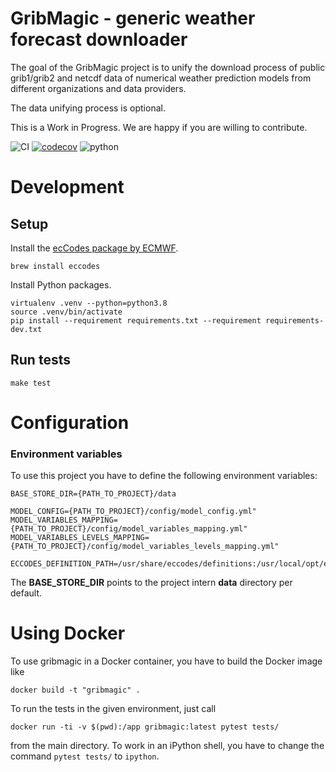 # GribMagic - generic weather forecast downloader 

The goal of the GribMagic project is to unify the download process of
public grib1/grib2 and netcdf data of numerical weather prediction models
from different organizations and data providers.

The data unifying process is optional.

This is a Work in Progress. We are happy if you are willing to contribute.

![CI](https://github.com/earthobservations/gribmagic/workflows/Tests/badge.svg?branch=main)
[![codecov](https://codecov.io/gh/earthobservations/gribmagic/branch/main/graph/badge.svg)](https://codecov.io/gh/earthobservations/gribmagic)
![python](https://img.shields.io/badge/Python-3.7,%203.8-green.svg)

# Development

## Setup

Install the [ecCodes package by ECMWF](https://confluence.ecmwf.int/display/ECC).
```
brew install eccodes
```

Install Python packages.
```
virtualenv .venv --python=python3.8
source .venv/bin/activate
pip install --requirement requirements.txt --requirement requirements-dev.txt
```

## Run tests
```
make test
```

# Configuration

### Environment variables
To use this project you have to define the following environment variables:
```
BASE_STORE_DIR={PATH_TO_PROJECT}/data

MODEL_CONFIG={PATH_TO_PROJECT}/config/model_config.yml"
MODEL_VARIABLES_MAPPING={PATH_TO_PROJECT}/config/model_variables_mapping.yml"
MODEL_VARIABLES_LEVELS_MAPPING={PATH_TO_PROJECT}/config/model_variables_levels_mapping.yml"

ECCODES_DEFINITION_PATH=/usr/share/eccodes/definitions:/usr/local/opt/eccodes/share/eccodes/definitions
```
The **BASE_STORE_DIR** points to the project intern **data** directory per default. 


# Using Docker

To use gribmagic in a Docker container, you have to build the Docker image like
```
docker build -t "gribmagic" .
```

To run the tests in the given environment, just call
```
docker run -ti -v $(pwd):/app gribmagic:latest pytest tests/
```
from the main directory. To work in an iPython shell, you have to change the command `pytest tests/` to `ipython`.

